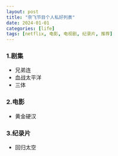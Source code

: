 ```yaml
---
layout: post
title: "奈飞节目个人私好列表"
date: 2024-01-01
categories: [life]
tags: [netflix, 电影, 电视剧, 纪录片, 推荐]
---
```


### 1.剧集
- 兄弟连
- 血战太平洋
- 三体

### 2.电影
- 黄金硬汉

### 3.纪录片
- 回归太空